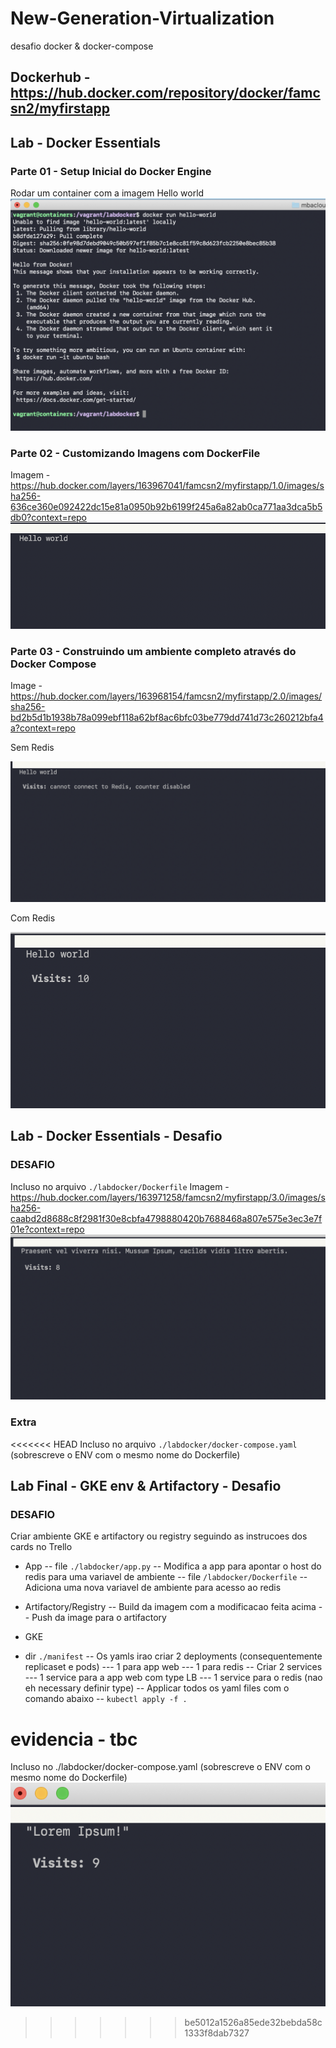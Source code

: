 # New-Generation-Virtualization
desafio docker &amp; docker-compose

## Dockerhub - https://hub.docker.com/repository/docker/famcsn2/myfirstapp

## Lab - Docker Essentials
### Parte 01 - Setup Inicial do Docker Engine
Rodar um container com a imagem Hello world
![Alt text](https://raw.githubusercontent.com/Menosse/New-Generation-Virtualization/main/img/part1.png)

### Parte 02 - Customizando Imagens com DockerFile
Imagem - https://hub.docker.com/layers/163967041/famcsn2/myfirstapp/1.0/images/sha256-636ce360e092422dc15e81a0950b92b6199f245a6a82ab0ca771aa3dca5b5db0?context=repo
![Alt text](https://raw.githubusercontent.com/Menosse/New-Generation-Virtualization/main/img/part2.png)

### Parte 03 - Construindo um ambiente completo através do Docker Compose
Image - https://hub.docker.com/layers/163968154/famcsn2/myfirstapp/2.0/images/sha256-bd2b5d1b1938b78a099ebf118a62bf8ac6bfc03be779dd741d73c260212bfa4a?context=repo

Sem Redis

![Alt text](https://raw.githubusercontent.com/Menosse/New-Generation-Virtualization/main/img/part3-0.png)

Com Redis

![Alt text](https://raw.githubusercontent.com/Menosse/New-Generation-Virtualization/main/img/part3-1.png)


## Lab - Docker Essentials - Desafio
### DESAFIO
Incluso no arquivo `./labdocker/Dockerfile`
Imagem - https://hub.docker.com/layers/163971258/famcsn2/myfirstapp/3.0/images/sha256-caabd2d8688c8f2981f30e8cbfa4798880420b7688468a807e575e3ec3e7f01e?context=repo
![Alt text](https://raw.githubusercontent.com/Menosse/New-Generation-Virtualization/main/img/desafio.png)

### Extra
<<<<<<< HEAD
Incluso no arquivo `./labdocker/docker-compose.yaml` (sobrescreve o ENV com o mesmo nome do Dockerfile)

## Lab Final - GKE env & Artifactory - Desafio
### DESAFIO
Criar ambiente GKE e artifactory ou registry seguindo as instrucoes dos cards no Trello

- App
-- file `./labdocker/app.py`
-- Modifica a app para apontar o host do redis para uma variavel de ambiente
-- file `/labdocker/Dockerfile`
-- Adiciona uma nova variavel de ambiente para acesso ao redis

- Artifactory/Registry
-- Build da imagem com a modificacao feita acima
-- Push da image para o artifactory

- GKE
- dir `./manifest`
-- Os yamls irao criar 2 deployments (consequentemente replicaset e pods)
--- 1 para app web
--- 1 para redis
-- Criar 2 services
--- 1 service para a app web com type LB
--- 1 service para o redis (nao eh necessary definir type)
-- Applicar todos os yaml files com o comando abaixo
-- `kubectl apply -f .`

evidencia - tbc
=======
Incluso no ./labdocker/docker-compose.yaml (sobrescreve o ENV com o mesmo nome do Dockerfile)
![Alt text](https://raw.githubusercontent.com/Menosse/New-Generation-Virtualization/main/img/extra.png)
>>>>>>> be5012a1526a85ede32bebda58c1333f8dab7327
